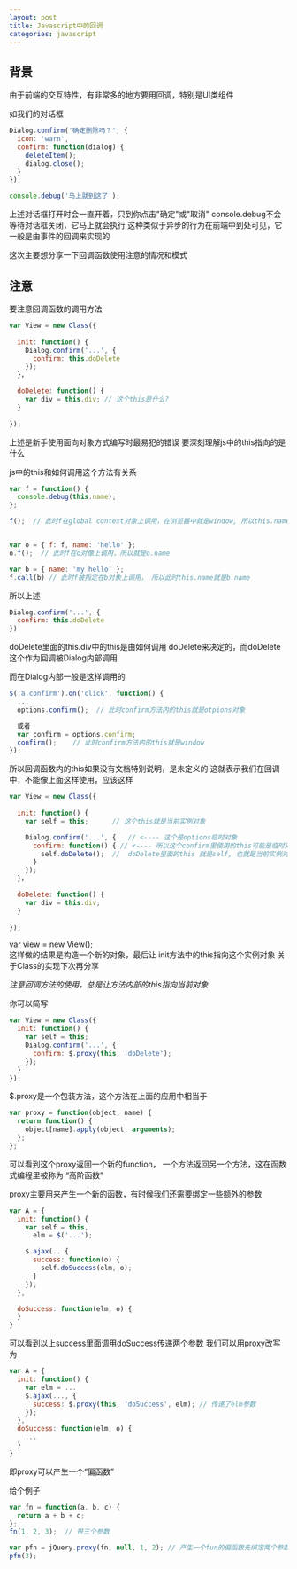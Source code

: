 ```yaml
---
layout: post
title: Javascript中的回调
categories: javascript
---
```


## 背景

由于前端的交互特性，有非常多的地方要用回调，特别是UI类组件

如我们的对话框

```js
Dialog.confirm('确定删除吗？', {
  icon: 'warn',
  confirm: function(dialog) {
    deleteItem();
    dialog.close(); 
  }
});

console.debug('马上就到这了');
```

上述对话框打开时会一直开着，只到你点击"确定"或"取消"
console.debug不会等待对话框关闭，它马上就会执行
这种类似于异步的行为在前端中到处可见，它一般是由事件的回调来实现的

这次主要想分享一下回调函数使用注意的情况和模式

## 注意

要注意回调函数的调用方法

```js
var View = new Class({
  
  init: function() {
    Dialog.confirm('...', {
      confirm: this.doDelete  
    });
  }，

  doDelete: function() {
    var div = this.div; // 这个this是什么?
  }
  
});
```

上述是新手使用面向对象方式编写时最易犯的错误
要深刻理解js中的this指向的是什么

js中的this和如何调用这个方法有关系

```js
var f = function() {
  console.debug(this.name);
};

f();  // 此时f在global context对象上调用，在浏览器中就是window, 所以this.name就是window.name


var o = { f: f, name: 'hello' };
o.f();  // 此时f在o对像上调用，所以就是o.name

var b = { name: 'my hello' };
f.call(b) // 此时f被指定在b对象上调用， 所以此时this.name就是b.name
```

所以上述 

```js
Dialog.confirm('...', { 
  confirm: this.doDelete  
})
```

doDelete里面的this.div中的this是由如何调用 doDelete来决定的，而doDelete这个作为回调被Dialog内部调用

而在Dialog内部一般是这样调用的

```js
$('a.confirm').on('click', function() {
  ...
  options.confirm();  // 此时confirm方法内的this就是otpions对象

  或者
  var confirm = options.confirm;
  confirm();    // 此时confirm方法内的this就是window
});
```

所以回调函数内的this如果没有文档特别说明，是未定义的
这就表示我们在回调中，不能像上面这样使用，应该这样


```js
var View = new Class({
  
  init: function() {
    var self = this;      // 这个this就是当前实例对象

    Dialog.confirm('...', {   // <---- 这个是options临时对象
      confirm: function() { // <---- 所以这个confirm里使用的this可能是临时对象 也可能是window也可能是其它，由Dialog如何回调决定
        self.doDelete();  //  doDelete里面的this 就是self, 也就是当前实例对象
      }
    });
  }，

  doDelete: function() {
    var div = this.div; 
  }
  
});
```

var view = new View();    
这样做的结果是构造一个新的对象，最后让 init方法中的this指向这个实例对象
关于Class的实现下次再分享

*注意回调方法的使用，总是让方法内部的this指向当前对象*

你可以简写

```js
var View = new Class({
  init: function() {
    var self = this;
    Dialog.confirm('...', {
      confirm: $.proxy(this, 'doDelete');
    });
  }
});
```

$.proxy是一个包装方法，这个方法在上面的应用中相当于

```js
var proxy = function(object, name) {
  return function() {
    object[name].apply(object, arguments);
  };
};
```

可以看到这个proxy返回一个新的function，
一个方法返回另一个方法，这在函数式编程里被称为 “高阶函数”

proxy主要用来产生一个新的函数，有时候我们还需要绑定一些额外的参数

```js
var A = {
  init: function() {
    var self = this,
      elm = $('...');

    $.ajax(.. {
      success: function(o) {
        self.doSuccess(elm, o);
      }
    });
  },

  doSuccess: function(elm, o) {
  }
}
```

可以看到以上success里面调用doSuccess传递两个参数
我们可以用proxy改写为


```js
var A = {
  init: function() {
    var elm = ...
    $.ajax(..., {
      success: $.proxy(this, 'doSuccess', elm); // 传递了elm参数
    });
  },
  doSuccess: function(elm, o) {
    ...
  }
}
```

即proxy可以产生一个“偏函数”

给个例子

```js
var fn = function(a, b, c) {
  return a + b + c;
};
fn(1, 2, 3);  // 带三个参数

var pfn = jQuery.proxy(fn, null, 1, 2); // 产生一个fun的偏函数先绑定两个参数
pfn(3);
```
